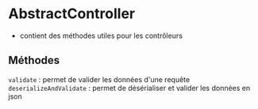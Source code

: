 # AbstractController

- contient des méthodes utiles pour les contrôleurs

## Méthodes

`validate` : permet de valider les données d'une requête  
`deserializeAndValidate` : permet de désérialiser et valider les données en json
